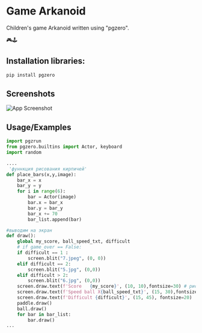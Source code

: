 
# Game Arkanoid  

Children's game Arkanoid written using "pgzero". 

🎮🕹


## Installation libraries:

```python
pip install pgzero
```
    
## Screenshots

![App Screenshot](screenshot/pic.gif)




## Usage/Examples

```python
import pgzrun
from pgzero.builtins import Actor, keyboard
import random

....
 'фуннкция рисования кирпичей'
def place_bars(x,y,image):
    bar_x = x
    bar_y = y
    for i in range(6):
        bar = Actor(image)
        bar.x = bar_x
        bar.y = bar_y
        bar_x += 70
        bar_list.append(bar)

#выводим на экран
def draw():
    global my_score, ball_speed_txt, difficult
    # if game_over == False:
    if difficult == 1 :
        screen.blit("7.jpeg", (0, 0))
    elif difficult == 2:
        screen.blit("5.jpg", (0,0))
    elif difficult > 2:
        screen.blit("6.jpg", (0,0))
    screen.draw.text(f'Score   {my_score}', (10, 10),fontsize=30) # рисуем счет
    screen.draw.text(f'Speed ball X{ball_speed_txt}', (15, 30),fontsize=20) # рисуем счет
    screen.draw.text(f'Difficult {difficult}', (15, 45), fontsize=20)  # рисуем  сложность
    paddle.draw()
    ball.draw()
    for bar in bar_list:
        bar.draw()
...
```
